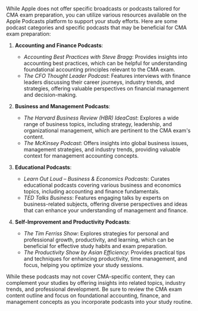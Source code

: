 While Apple does not offer specific broadcasts or podcasts tailored for CMA exam preparation, you can utilize various resources available on the Apple Podcasts platform to support your study efforts. Here are some podcast categories and specific podcasts that may be beneficial for CMA exam preparation:

1. **Accounting and Finance Podcasts**:
   - *Accounting Best Practices with Steve Bragg*: Provides insights into accounting best practices, which can be helpful for understanding foundational accounting principles relevant to the CMA exam.
   - *The CFO Thought Leader Podcast*: Features interviews with finance leaders discussing their career journeys, industry trends, and strategies, offering valuable perspectives on financial management and decision-making.

2. **Business and Management Podcasts**:
   - *The Harvard Business Review (HBR) IdeaCast*: Explores a wide range of business topics, including strategy, leadership, and organizational management, which are pertinent to the CMA exam's content.
   - *The McKinsey Podcast*: Offers insights into global business issues, management strategies, and industry trends, providing valuable context for management accounting concepts.

3. **Educational Podcasts**:
   - *Learn Out Loud – Business & Economics Podcasts*: Curates educational podcasts covering various business and economics topics, including accounting and finance fundamentals.
   - *TED Talks Business*: Features engaging talks by experts on business-related subjects, offering diverse perspectives and ideas that can enhance your understanding of management and finance.

4. **Self-Improvement and Productivity Podcasts**:
   - *The Tim Ferriss Show*: Explores strategies for personal and professional growth, productivity, and learning, which can be beneficial for effective study habits and exam preparation.
   - *The Productivity Show by Asian Efficiency*: Provides practical tips and techniques for enhancing productivity, time management, and focus, helping you optimize your study sessions.

While these podcasts may not cover CMA-specific content, they can complement your studies by offering insights into related topics, industry trends, and professional development. Be sure to review the CMA exam content outline and focus on foundational accounting, finance, and management concepts as you incorporate podcasts into your study routine.